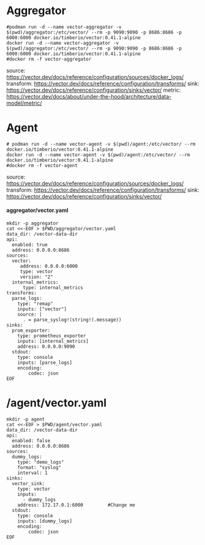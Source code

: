 # Aggregator
```
#podman run -d --name vector-aggregator -v $(pwd)/aggregator:/etc/vector/ --rm -p 9090:9090 -p 8686:8686 -p 6000:6000 docker.io/timberio/vector:0.41.1-alpine
docker run -d --name vector-aggregator -v $(pwd)/aggregator:/etc/vector/ --rm -p 9090:9090 -p 8686:8686 -p 6000:6000 docker.io/timberio/vector:0.41.1-alpine
#docker rm -f vector-aggregator 
```
source: https://vector.dev/docs/reference/configuration/sources/docker_logs/
transform: https://vector.dev/docs/reference/configuration/transforms/ 
sink: https://vector.dev/docs/reference/configuration/sinks/vector/ 
metric: https://vector.dev/docs/about/under-the-hood/architecture/data-model/metric/

# Agent
```
# podman run -d --name vector-agent -v $(pwd)/agent:/etc/vector/ --rm docker.io/timberio/vector:0.41.1-alpine
docker run -d --name vector-agent -v $(pwd)/agent:/etc/vector/ --rm docker.io/timberio/vector:0.41.1-alpine
#docker rm -f vector-agent 
```
source: https://vector.dev/docs/reference/configuration/sources/docker_logs/
transform: https://vector.dev/docs/reference/configuration/transforms/ 
sink: https://vector.dev/docs/reference/configuration/sinks/vector/ 

#### aggregator/vector.yaml
```
mkdir -p aggregator
cat <<-EOF > $PWD/aggregator/vector.yaml
data_dir: /vector-data-dir
api:
  enabled: true
  address: 0.0.0.0:8686
sources:
  vector:
     address: 0.0.0.0:6000
     type: vector
     version: "2"
  internal_metrics:
      type: internal_metrics 
transforms:
  parse_logs:
    type: "remap"
    inputs: ["vector"]
    source: |
      . = parse_syslog!(string!(.message)) 
sinks:
  prom_exporter:
    type: prometheus_exporter
    inputs: [internal_metrics]
    address: 0.0.0.0:9090
  stdout:
    type: console
    inputs: [parse_logs]
    encoding:
        codec: json
EOF
```
# /agent/vector.yaml
```
mkdir -p agent
cat <<-EOF > $PWD/agent/vector.yaml
data_dir: /vector-data-dir
api:
  enabled: false
  address: 0.0.0.0:8686
sources:
  dummy_logs:
    type: "demo_logs"
    format: "syslog"
    interval: 1
sinks:
  vector_sink:
    type: vector
    inputs:
      - dummy_logs
    address: 172.17.0.1:6000         #Change me
  stdout:
    type: console
    inputs: [dummy_logs]
    encoding:
        codec: json
EOF
```





